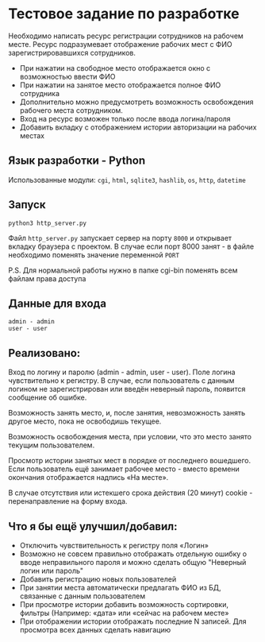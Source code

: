 # Тестовое задание по разработке
Необходимо написать ресурс регистрации сотрудников на рабочем месте.
Ресурс подразумевает отображение рабочих мест с ФИО зарегистрировавшихся сотрудников.
-	При нажатии на свободное место отображается окно с возможностью ввести ФИО
-	При нажатии на занятое место отображается полное ФИО сотрудника
-	Дополнительно можно предусмотреть возможность освобождения рабочего места сотрудником.
-	Вход на ресурс возможен только после ввода логина/пароля
-	Добавить вкладку с отображением истории авторизации на рабочих местах

## Язык разработки - Python
Использованные модули:
`cgi`, `html`, `sqlite3`, `hashlib`, `os`, `http`, `datetime`

## Запуск
``` 
python3 http_server.py
```
Файл `http_server.py` запускает сервер на порту `8000` и открывает вкладку браузера с проектом.
В случае если порт 8000 занят - в файле необходимо поменять значение переменной `PORT`

P.S. Для нормальной работы нужно в папке cgi-bin поменять всем файлам права доступа


## Данные для входа
``` 
admin - admin
user - user 
```

## Реализовано:
Вход по логину и паролю (admin - admin, user - user). Поле логина чувствительно к регистру. В случае, если пользователь с данным логином не зарегистрирован или введён неверный пароль, появится сообщение об ошибке.

Возможность занять место, и, после занятия, невозможность занять другое место, пока не освободишь текущее. 

Возможность освобождения места, при условии, что это место занято текущим пользователем.

Просмотр истории занятых мест в порядке от последнего вошедшего. Если пользователь ещё занимает рабочее место - вместо времени окончания отображается надпись «На месте».

В случае отсутствия или истекшего срока действия (20 минут) сookie - перенаправление на форму входа.

## Что я бы ещё улучшил/добавил:
- Отключить чувствительность к регистру поля «Логин»
- Возможно не совсем правильно отображать отдельную ошибку о вводе неправильного пароля и можно сделать общую "Неверный логин или пароль"
- Добавить регистрацию новых пользователей
- При занятии места автоматически предлагать ФИО из БД, связанные с данным пользователем
- При просмотре истории добавить возможность сортировки, фильтры (Например: «дата» или «сейчас на рабочем месте»
- При отображении истории отображать последние N записей. Для просмотра всех данных сделать навигацию
